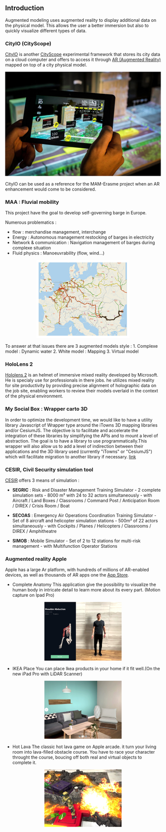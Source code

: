 ## Introduction
Augmented modeling uses augmented reality to display additional data on the physical model. This allows the user a better immersion but also to quickly visualize different types of data.

### CityIO (CityScope)
[CityIO](https://www.media.mit.edu/projects/cityio/overview/) is another [CityScope](https://www.media.mit.edu/projects/cityscope/overview/) experimental framework that stores its city data on a cloud computer and offers to access it through [AR (Augmented Reality)](https://en.wikipedia.org/wiki/Augmented_reality) mapped on top of a city physical model.

<p style="text-align:center;">
<img src="StateOfArt/CityIO.jpg" alt="CityIO" width="600"/>
</p>
CityIO can be used as a reference for the MAM-Erasme project when an AR enhancement would come to be considered.


### MAA : Fluvial mobility
This project have the goal to develop self-governing barge in Europe.

Numerous problematics : 
* flow : merchandise management, interchange
* Energy : Autonomous management restocking of barges in electricity 
* Network & communication : Navigation management of barges during complexe situation
* Fluid physics : Manoeuvrability (flow, wind...)
<p style="text-align:center;">
<img src="StateOfArt/Flow.PNG" alt="Interactive model" width="300"/>
</p>
To answer at that issues there are 3 augmented models style :
1. Complexe model : Dynamic water
2. White model : Mapping
3. Virtual model

### HoloLens 2
[Hololens 2](https://www.microsoft.com/fr-fr/hololens/buy) is an helmet of immersive mixed reality developed by Microsoft. He is specialy use for professionals in there jobs. he utilizes mixed reality for site productivity by providing precise alignment of holographic data on the job site, enabling workers to review their models overlaid in the context of the physical environment.


### My Social Box :  Wrapper carto 3D
In order to optimize the development time, we would like to have a utility library Javascript of Wrapper type around the iTowns 3D mapping libraries and/or CesiumJS. The objective is to facilitate and accelerate the integration of these libraries by simplifying the APIs and to mount a level of abstraction. The goal is to have a library to use programmatically.This wrapper will also allow us to add a level of indirection between their applications and the 3D library used (currently "iTowns" or "CesiumJS") which will facilitate migration to another library if necessary.
[link](http://www.social-box.fr/)

### CESIR, Civil Security simulation tool

[CESIR](https://www.valabre.com/prestations/cesir) offers 3 means of simulation : 
* **SEGRIC** : Risk and Disaster Management Training Simulator - 2 complete simulation sets - 8000 m² with 24 to 32 actors simultaneously - with Aircraft / Land Boxes / Classrooms / Command Post / Anticipation Room / DIREX / Crisis Room / Boat

* **SECOAS** : Emergency Air Operations Coordination Training Simulator - Set of 8 aircraft and helicopter simulation stations - 500m² of 22 actors simultaneously - with Cockpits / Planes / Helicopters / Classrooms / DIREX / Amphitheatre

* **SIMOB** : Mobile Simulator - Set of 2 to 12 stations for multi-risk management - with Multifunction Operator Stations

### Augmented reality Apple
Apple has a large Ar platform, with hundreds of millions of AR-enabled devices, as well as thousands of AR apps one the [App Store](https://www.apple.com/augmented-reality/).

* Complete Anatomy
This application give the possibility to visualize the human body in intricate detail to learn more about its every part. (Motion capture on Ipad Pro)
<p align="center">
<img src="StateOfArt/CompleteAnatomy.PNG" alt="Interactive model" width="250"/>
</p>

* IKEA Place
You can place Ikea products in your home if it fit well.(On the new iPad Pro with LiDAR Scanner)
<p align="center">
<img src="StateOfArt/IkeaPlace.PNG" alt="Interactive model" width="250"/>
</p>

* Hot Lava
The classic hot lava game on Apple arcade. it turn your living room into lava-filled obstacle course. You have to race your character throught the course, boucing off both real and virtual objects to complete it.
<p align="center">
<img src="StateOfArt/hotLava.PNG" alt="Interactive model" width="250"/>
</p>


